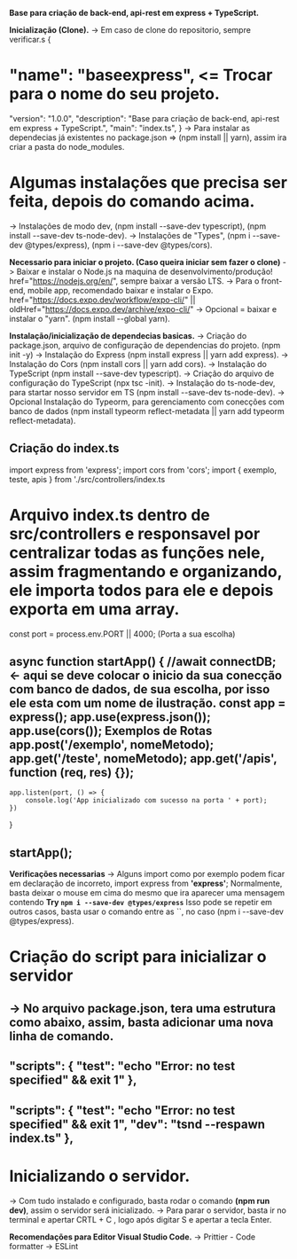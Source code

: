 **Base para criação de back-end, api-rest em express + TypeScript.**

**Inicialização (Clone).**
-> Em caso de clone do repositorio, sempre verificar.s
{
# "name": "baseexpress", <= Trocar para o nome do seu projeto.
  "version": "1.0.0",
  "description": "Base para criação de back-end, api-rest em express + TypeScript.",
  "main": "index.ts",
}
-> Para instalar as dependecias já existentes no package.json => (npm install || yarn), assim ira criar a pasta do node_modules.
# Algumas instalações que precisa ser feita, depois do comando acima.
-> Instalações de modo dev, (npm install --save-dev typescript), (npm install --save-dev ts-node-dev).
-> Instalações de "Types", (npm i --save-dev @types/express), (npm i --save-dev @types/cors).


**Necessario para iniciar o projeto. (Caso queira iniciar sem fazer o clone)**
-> Baixar e instalar o Node.js na maquina de desenvolvimento/produção! href="https://nodejs.org/en/", sempre baixar a versão LTS.
-> Para o front-end, mobile app, recomendado baixar e instalar o Expo. href="https://docs.expo.dev/workflow/expo-cli/" || oldHref="https://docs.expo.dev/archive/expo-cli/"
-> Opcional = baixar e instalar o "yarn". (npm install --global yarn).

**Instalação/inicialização de dependecias basicas.**
-> Criação do package.json, arquivo de configuração de dependencias do projeto. (npm init -y)
-> Instalação do Express (npm install express || yarn add express).
-> Instalação do Cors (npm install cors || yarn add cors).
-> Instalação do TypeScript (npm install --save-dev typescript).
-> Criação do arquivo de configuração do TypeScript (npx tsc -init).
-> Instalação do ts-node-dev, para startar nosso servidor em TS (npm install --save-dev ts-node-dev).
-> Opcional Instalação do Typeorm, para gerenciamento com conecções com banco de dados (npm install typeorm reflect-metadata || yarn add typeorm reflect-metadata).

**Criação do index.ts**
------------------------------------------------------------------------------------------------------------------------------------------------------------------------------------------------
import express from 'express';
import cors from 'cors';
import { exemplo, teste, apis } from './src/controllers/index.ts
# Arquivo index.ts dentro de src/controllers e responsavel por centralizar todas as funções nele, assim fragmentando e organizando, ele importa todos para ele e depois exporta em uma array.

const port = process.env.PORT || 4000; (Porta a sua escolha)

async function startApp() {
    //await connectDB; <- aqui se deve colocar o inicio da sua conecção com banco de dados, de sua escolha, por isso ele esta com um nome de ilustração.
    const app = express();
    app.use(express.json());
    app.use(cors());
    **Exemplos de Rotas**
    app.post('/exemplo', nomeMetodo); 
    app.get('/teste', nomeMetodo);
    app.get('/apis', function (req, res) {});
---------------------------------------------
    app.listen(port, () => {
        console.log('App inicializado com sucesso na porta ' + port); 
    })

}

startApp();
------------------------------------------------------------------------------------------------------------------------------------------------------------------------------------------------

**Verificações necessarias**
-> Alguns import como por exemplo podem ficar em declaração de incorreto, import express from **'express'**;
    Normalmente, basta deixar o mouse em cima do mesmo que ira aparecer uma mensagem contendo **Try `npm i --save-dev @types/express`**
    Isso pode se repetir em outros casos, basta usar o comando entre as ``, no caso (npm i --save-dev @types/express).

# Criação do script para inicializar o servidor
-> No arquivo package.json, tera uma estrutura como abaixo, assim, basta adicionar uma nova linha de comando.
----------------------------------------------------------
  "scripts": {
    "test": "echo \"Error: no test specified\" && exit 1"
  },
----------------------------------------------------------
  "scripts": {
    "test": "echo \"Error: no test specified\" && exit 1",
    "dev": "tsnd --respawn index.ts"
  },
----------------------------------------------------------

# Inicializando o servidor.
-> Com tudo instalado e configurado, basta rodar o comando **(npm run dev)**, assim o servidor será inicializado.
-> Para parar o servidor, basta ir no terminal e apertar CRTL + C , logo após digitar S e apertar a tecla Enter.

**Recomendações para Editor Visual Studio Code.**
-> Prittier - Code formatter
-> ESLint


